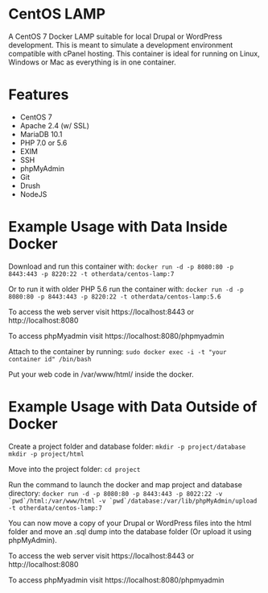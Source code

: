 # CentOS LAMP
A CentOS 7 Docker LAMP suitable for local Drupal or WordPress development. This is meant to simulate a development environment compatible with cPanel hosting. This container is ideal for running on Linux, Windows or Mac as everything is in one container.

# Features
- CentOS 7
- Apache 2.4 (w/ SSL)
- MariaDB 10.1
- PHP 7.0 or 5.6
- EXIM
- SSH
- phpMyAdmin
- Git
- Drush
- NodeJS

# Example Usage with Data Inside Docker

 Download and run this container with: 
``docker run -d -p 8080:80 -p 8443:443 -p 8220:22 -t otherdata/centos-lamp:7``

Or to run it with older PHP 5.6 run the container with:
``docker run -d -p 8080:80 -p 8443:443 -p 8220:22 -t otherdata/centos-lamp:5.6``

To access the web server visit https://localhost:8443 or http://localhost:8080

To access phpMyadmin visit https://localhost:8080/phpmyadmin

Attach to the container by running:
`sudo docker exec -i -t "your container id" /bin/bash`

Put your web code in /var/www/html/ inside the docker.

# Example Usage with Data Outside of Docker

Create a project folder and database folder:
`mkdir -p project/database`
`mkdir -p project/html`

Move into the project folder:
`cd project`

Run the command to launch the docker and map project and database directory:
``docker run -d -p 8080:80 -p 8443:443 -p 8022:22 -v `pwd`/html:/var/www/html -v `pwd`/database:/var/lib/phpMyAdmin/upload -t otherdata/centos-lamp:7``

You can now move a copy of your Drupal or WordPress files into the html folder and move an .sql dump into the database folder (Or upload it using phpMyAdmin). 

To access the web server visit https://localhost:8443 or http://localhost:8080

To access phpMyadmin visit https://localhost:8080/phpmyadmin